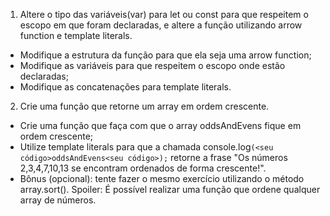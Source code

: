 1. Altere o tipo das variáveis(var) para let ou const para que respeitem o escopo em que foram declaradas, e altere a função utilizando arrow function e template literals.
- Modifique a estrutura da função para que ela seja uma arrow function;
- Modifique as variáveis para que respeitem o escopo onde estão declaradas;
- Modifique as concatenações para template literals.
2. Crie uma função que retorne um array em ordem crescente.
- Crie uma função que faça com que o array oddsAndEvens fique em ordem crescente;
- Utilize template literals para que a chamada console.log``(<seu código>oddsAndEvens<seu código>);`` retorne a frase "Os números 2,3,4,7,10,13 se encontram ordenados de forma crescente!".
- Bônus (opcional): tente fazer o mesmo exercício utilizando o método array.sort(). Spoiler: É possível realizar uma função que ordene qualquer array de números.